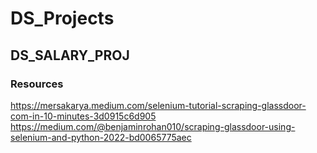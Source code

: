 # DS_Projects
## DS_SALARY_PROJ
### Resources
https://mersakarya.medium.com/selenium-tutorial-scraping-glassdoor-com-in-10-minutes-3d0915c6d905
https://medium.com/@benjaminrohan010/scraping-glassdoor-using-selenium-and-python-2022-bd0065775aec
